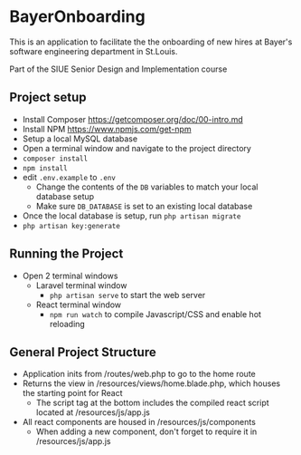 # BayerOnboarding

This is an application to facilitate the the onboarding of new hires at Bayer's software engineering department in St.Louis. 

Part of the SIUE Senior Design and Implementation course

## Project setup
* Install Composer https://getcomposer.org/doc/00-intro.md
* Install NPM https://www.npmjs.com/get-npm
* Setup a local MySQL database 
* Open a terminal window and navigate to the project directory
* `composer install`
* `npm install`
* edit `.env.example` to `.env`
	* Change the contents of the `DB` variables to match your local database setup
	* Make sure `DB_DATABASE` is set to an existing local database
* Once the local database is setup, run `php artisan migrate`
* `php artisan key:generate`

## Running the Project
* Open 2 terminal windows
	* Laravel terminal window
		* `php artisan serve` to start the web server
	* React terminal window
		* `npm run watch` to compile Javascript/CSS and enable hot reloading

## General Project Structure
* Application inits from /routes/web.php to go to the home route
* Returns the view in /resources/views/home.blade.php, which houses the starting point for React
	* The script tag at the bottom includes the compiled react script located at /resources/js/app.js
* All react components are housed in /resources/js/components
	* When adding a new component, don't forget to require it in /resources/js/app.js
